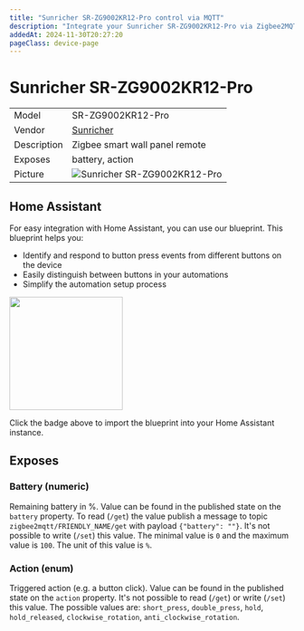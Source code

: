 ```yaml
---
title: "Sunricher SR-ZG9002KR12-Pro control via MQTT"
description: "Integrate your Sunricher SR-ZG9002KR12-Pro via Zigbee2MQTT with whatever smart home infrastructure you are using without the vendor's bridge or gateway."
addedAt: 2024-11-30T20:27:20
pageClass: device-page
---
```


<!-- !!!! -->
<!-- ATTENTION: This file is auto-generated through docgen! -->
<!-- You can only edit the "Notes"-Section between the two comment lines "Notes BEGIN" and "Notes END". -->
<!-- Do not use h1 or h2 heading within "## Notes"-Section. -->
<!-- !!!! -->

# Sunricher SR-ZG9002KR12-Pro

|     |     |
|-----|-----|
| Model | SR-ZG9002KR12-Pro  |
| Vendor  | [Sunricher](/supported-devices/#v=Sunricher)  |
| Description | Zigbee smart wall panel remote |
| Exposes | battery, action |
| Picture | ![Sunricher SR-ZG9002KR12-Pro](https://www.zigbee2mqtt.io/images/devices/SR-ZG9002KR12-Pro.png) |


<!-- Notes BEGIN: You can edit here. Add "## Notes" headline if not already present. -->
## Home Assistant

For easy integration with Home Assistant, you can use our blueprint. This blueprint helps you:

- Identify and respond to button press events from different buttons on the device
- Easily distinguish between buttons in your automations
- Simplify the automation setup process

<a href="https://my.home-assistant.io/redirect/blueprint_import/?blueprint_url=https%3A%2F%2Fraw.githubusercontent.com%2Fmaginawin%2Fsr_ha_blueprints%2Frefs%2Fheads%2Fmain%2Fblueprints%2FSR-ZG9002KR12-Pro%2Fbutton-trigger.yaml"><img src="https://my.home-assistant.io/badges/blueprint_import.svg" width="200"></a>

Click the badge above to import the blueprint into your Home Assistant instance.
<!-- Notes END: Do not edit below this line -->




## Exposes

### Battery (numeric)
Remaining battery in %.
Value can be found in the published state on the `battery` property.
To read (`/get`) the value publish a message to topic `zigbee2mqtt/FRIENDLY_NAME/get` with payload `{"battery": ""}`.
It's not possible to write (`/set`) this value.
The minimal value is `0` and the maximum value is `100`.
The unit of this value is `%`.

### Action (enum)
Triggered action (e.g. a button click).
Value can be found in the published state on the `action` property.
It's not possible to read (`/get`) or write (`/set`) this value.
The possible values are: `short_press`, `double_press`, `hold`, `hold_released`, `clockwise_rotation`, `anti_clockwise_rotation`.

